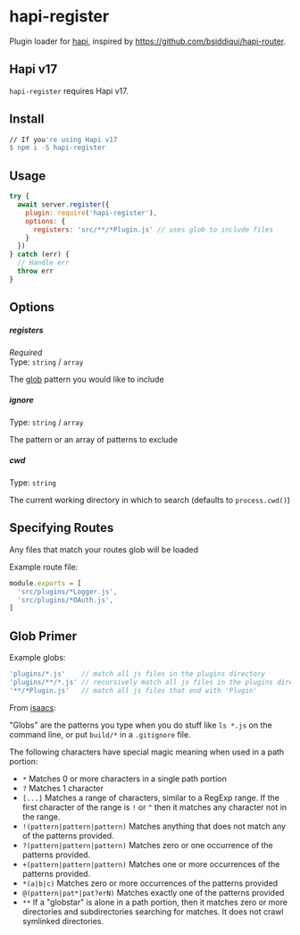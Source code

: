 # hapi-register

Plugin loader for [hapi](https://github.com/spumko/hapi), inspired by https://github.com/bsiddiqui/hapi-router.

## Hapi v17

`hapi-register` requires Hapi v17.

## Install

```bash
// If you're using Hapi v17
$ npm i -S hapi-register
```

## Usage

```js
try {
  await server.register({
    plugin: require('hapi-register'),
    options: {
      registers: 'src/**/*Plugin.js' // uses glob to include files
    }
  })
} catch (err) {
  // Handle err
  throw err
}
```

## Options

##### registers

*Required* <br/>
Type: `string` / `array`

The [glob](https://github.com/Jason-Bai/hapi-register#glob-primer) pattern you would like to include

##### ignore

Type: `string` / `array`

The pattern or an array of patterns to exclude

##### cwd

Type: `string`

The current working directory in which to search (defaults to `process.cwd()`)


## Specifying Routes

Any files that match your routes glob will be loaded

Example route file:
```js
module.exports = [
  'src/plugins/*Logger.js',
  'src/plugins/*OAuth.js',
]
```

## Glob Primer

Example globs:
```js
'plugins/*.js'    // match all js files in the plugins directory
'plugins/**/*.js' // recursively match all js files in the plugins directory
'**/*Plugin.js'   // match all js files that end with 'Plugin'
```

From [isaacs](https://github.com/isaacs/node-glob):

"Globs" are the patterns you type when you do stuff like `ls *.js` on
the command line, or put `build/*` in a `.gitignore` file.

The following characters have special magic meaning when used in a
path portion:

* `*` Matches 0 or more characters in a single path portion
* `?` Matches 1 character
* `[...]` Matches a range of characters, similar to a RegExp range.
If the first character of the range is `!` or `^` then it matches
any character not in the range.
* `!(pattern|pattern|pattern)` Matches anything that does not match
any of the patterns provided.
* `?(pattern|pattern|pattern)` Matches zero or one occurrence of the
patterns provided.
* `+(pattern|pattern|pattern)` Matches one or more occurrences of the
patterns provided.
* `*(a|b|c)` Matches zero or more occurrences of the patterns provided
* `@(pattern|pat*|pat?erN)` Matches exactly one of the patterns
provided
* `**` If a "globstar" is alone in a path portion, then it matches
zero or more directories and subdirectories searching for matches.
It does not crawl symlinked directories.
